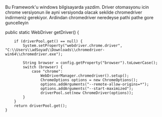 Bu Framework'u windows bilgisayarda yazdim. Driver otomasyonu icin chrome versiyonun ile ayni versiyonda olacak sekilde chromedriver indirmeniz gerekiyor. Ardindan chromedriver neredeyse pathi pathe gore guncelleyin

public static WebDriver getDriver() {

        if (driverPool.get() == null) {
            System.setProperty("webdriver.chrome.driver", "C:\\Users\\adSoyad\\Downloads\\chromedriver-win64\\chromedriver.exe");

            String browser = config.getProperty("browser").toLowerCase();
            switch (browser) {
                case "chrome":
                    WebDriverManager.chromedriver().setup();
                    ChromeOptions options = new ChromeOptions();
                    options.addArguments("--remote-allow-origins=*");
                    options.addArguments("--start-maximized");
                    driverPool.set(new ChromeDriver(options));
            }
        }
        return driverPool.get();
    }